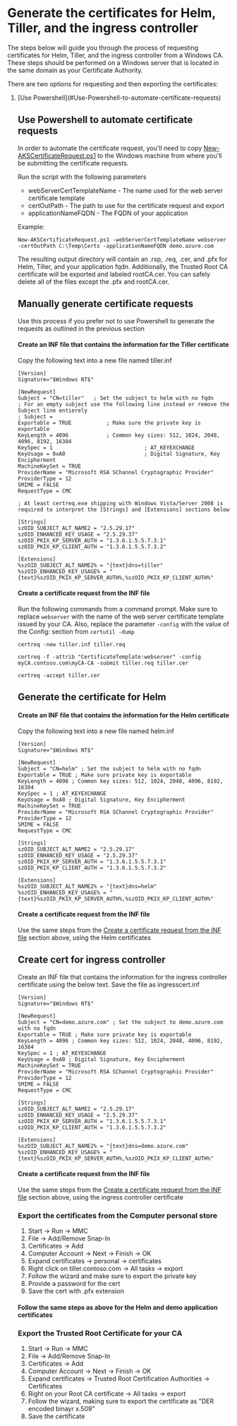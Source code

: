 # Generate the certificates for Helm, Tiller, and the ingress controller
The steps below will guide you through the process of requesting certificates for Helm, Tiller, and the ingress controller from a Windows CA. These steps should be performed on a Windows server that is located in the same domain as your Certificate Authority.

There are two options for requesting and then exporting the certificates:
<ol>
<li>[Use Powershell](#Use-Powershell-to-automate-certificate-requests)


## Use Powershell to automate certificate requests
In order to automate the certificate request, you'll need to copy [New-AKSCertificateRequest.ps1](https://github.com/wallenc/deployAKS/blob/master/Scripts/New-AKSCertificateRequest.ps1) to the Windows machine from where you'll be submitting the certificate requests.

Run the script with the following parameters
- webServerCertTemplateName - The name used for the web server certificate template
- certOutPath - The path to use for the certificate request and export
- applicationNameFQDN - The FQDN of your application

Example:

    New-AKSCertificateRequest.ps1 -webServerCertTemplateName webserver -certOutPath C:\Temp\Certs -applicationNameFQDN demo.azure.com

The resulting output directory will contain an .rsp, .req, .cer, and .pfx for Helm, Tiller, and your application fqdn. Additionally, the Trusted Root CA certificate will be exported and labeled rootCA.cer. You can safely delete all of the files except the .pfx and rootCA.cer.

## Manually generate certificate requests
Use this process if you prefer not to use Powershell to generate the requests as outlined in the previous section

#### Create an INF file that contains the information for the Tiller certificate
Copy the following text into a new file named tiller.inf

    [Version]
    Signature="$Windows NT$"

    [NewRequest]
    Subject = "CN=tiller"   ; Set the subject to helm with no fqdn
    ; For an empty subject use the following line instead or remove the Subject line entierely
    ; Subject =
    Exportable = TRUE			; Make sure the private key is exportable
    KeyLength = 4096			; Common key sizes: 512, 1024, 2048, 4096, 8192, 16384
    KeySpec = 1                         	; AT_KEYEXCHANGE
    KeyUsage = 0xA0                     	; Digital Signature, Key Encipherment
    MachineKeySet = TRUE
    ProviderName = "Microsoft RSA SChannel Cryptographic Provider"
    ProviderType = 12
    SMIME = FALSE
    RequestType = CMC

    ; At least certreq.exe shipping with Windows Vista/Server 2008 is required to interpret the [Strings] and [Extensions] sections below

    [Strings]
    szOID_SUBJECT_ALT_NAME2 = "2.5.29.17"
    szOID_ENHANCED_KEY_USAGE = "2.5.29.37"
    szOID_PKIX_KP_SERVER_AUTH = "1.3.6.1.5.5.7.3.1"
    szOID_PKIX_KP_CLIENT_AUTH = "1.3.6.1.5.5.7.3.2"

    [Extensions]
    %szOID_SUBJECT_ALT_NAME2% = "{text}dns=tiller"
    %szOID_ENHANCED_KEY_USAGE% = "{text}%szOID_PKIX_KP_SERVER_AUTH%,%szOID_PKIX_KP_CLIENT_AUTH%"

    
#### Create a certificate request from the INF file
Run the following commands from a command prompt. Make sure to replace ``webserver`` with the name of the web server certificate template issued by your CA. Also, replace the parameter ``-config`` with the value of the Config: section from ``certutil -dump``
    
    certreq -new tiller.inf tiller.req  
    
    certreq -f -attrib "CertificateTemplate:webserver" -config myCA.contoso.com\myCA-CA -submit tiller.req tiller.cer
    
    certreq -accept tiller.cer  

## Generate the certificate for Helm

#### Create an INF file that contains the information for the Helm certificate
Copy the following text into a new file named helm.inf

    [Version]
    Signature="$Windows NT$"

    [NewRequest]
    Subject = "CN=helm" ; Set the subject to helm with no fqdn
    Exportable = TRUE ; Make sure private key is exportable
    KeyLength = 4096 ; Common key sizes: 512, 1024, 2048, 4096, 8192, 16384
    KeySpec = 1 ; AT_KEYEXCHANGE
    KeyUsage = 0xA0 ; Digital Signature, Key Encipherment
    MachineKeySet = TRUE
    ProviderName = "Microsoft RSA SChannel Cryptographic Provider"
    ProviderType = 12
    SMIME = FALSE
    RequestType = CMC

    [Strings]
    szOID_SUBJECT_ALT_NAME2 = "2.5.29.17"
    szOID_ENHANCED_KEY_USAGE = "2.5.29.37"
    szOID_PKIX_KP_SERVER_AUTH = "1.3.6.1.5.5.7.3.1"
    szOID_PKIX_KP_CLIENT_AUTH = "1.3.6.1.5.5.7.3.2"

    [Extensions]
    %szOID_SUBJECT_ALT_NAME2% = "{text}dns=helm"
    %szOID_ENHANCED_KEY_USAGE% = "{text}%szOID_PKIX_KP_SERVER_AUTH%,%szOID_PKIX_KP_CLIENT_AUTH%"

#### Create a certificate request from the INF file
Use the same steps from the [Create a certificate request from the INF file](#Create-a-certificate-request-from-the-INF-file) section above, using the Helm certificates

## Create cert for ingress controller

Create an INF file that contains the information for the ingress controller certificate using the below text. Save the file as ingresscert.inf


    [Version]
    Signature="$Windows NT$"

    [NewRequest]
    Subject = "CN=demo.azure.com" ; Set the subject to demo.azure.com with no fqdn
    Exportable = TRUE ; Make sure private key is exportable
    KeyLength = 4096 ; Common key sizes: 512, 1024, 2048, 4096, 8192, 16384
    KeySpec = 1 ; AT_KEYEXCHANGE
    KeyUsage = 0xA0 ; Digital Signature, Key Encipherment
    MachineKeySet = TRUE
    ProviderName = "Microsoft RSA SChannel Cryptographic Provider"
    ProviderType = 12
    SMIME = FALSE
    RequestType = CMC

    [Strings]
    szOID_SUBJECT_ALT_NAME2 = "2.5.29.17"
    szOID_ENHANCED_KEY_USAGE = "2.5.29.37"
    szOID_PKIX_KP_SERVER_AUTH = "1.3.6.1.5.5.7.3.1"
    szOID_PKIX_KP_CLIENT_AUTH = "1.3.6.1.5.5.7.3.2"

    [Extensions]
    %szOID_SUBJECT_ALT_NAME2% = "{text}dns=demo.azure.com"
    %szOID_ENHANCED_KEY_USAGE% = "{text}%szOID_PKIX_KP_SERVER_AUTH%,%szOID_PKIX_KP_CLIENT_AUTH%"

#### Create a certificate request from the INF file
Use the same steps from the [Create a certificate request from the INF file](#Create-a-certificate-request-from-the-INF-file) section above, using the ingress controller certificate

### Export the certificates from the Computer personal store

<ol>
<li> Start -> Run -> MMC
<li> File -> Add/Remove Snap-In
<li> Certificates -> Add
<li> Computer Account -> Next -> Finish -> OK
<li> Expand certificates -> personal -> certificates
<li> Right click on tiller.contoso.com -> All tasks -> export
<li> Follow the wizard and make sure to export the private key
<li> Provide a password for the cert
<li> Save the cert with .pfx extension
</ol>

#### Follow the same steps as above for the Helm and demo application certificates

### Export the Trusted Root Certificate for your CA
<ol>
<li> Start -> Run -> MMC
<li> File -> Add/Remove Snap-In
<li> Certificates -> Add
<li> Computer Account -> Next -> Finish -> OK
<li> Expand certificates -> Trusted Root Certification Authorities -> Certificates
<li> Right on your Root CA certificate -> All tasks -> export
<li> Follow the wizard, making sure to export the certificate as "DER encoded binayr x.509"
<li> Save the certificate
</ol>



